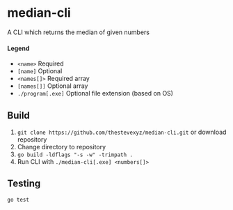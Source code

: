 # median-cli
A CLI which returns the median of given numbers

#### Legend
- `<name>` Required
- `[name]` Optional
- `<names[]>` Required array
- `[names[]]` Optional array
- `./program[.exe]` Optional file extension (based on OS)


## Build
1. `git clone https://github.com/thestevexyz/median-cli.git` or download repository
2. Change directory to repository
2. `go build -ldflags "-s -w" -trimpath .`
3. Run CLI with `./median-cli[.exe] <numbers[]>`

## Testing
`go test`

